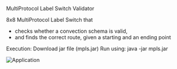 MultiProtocol Label Switch Validator

8x8 MultiProtocol Label Switch that
 - checks whether a convection schema is valid,
 - and finds the correct route, given a starting and an ending point
 
Execution:
    Download jar file (mpls.jar)
    Run using: java -jar mpls.jar
    
    
![Application](https://github.com/panagioths-k/mpls/tree/master/images/mpls.png)